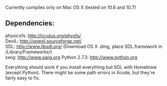 
Currently compiles only on Mac OS X (tested on 10.6 and 10.7)

Dependencies:
-------------

physicsfs: <http://icculus.org/physfs/><br />
DevIL: <http://openil.sourceforge.net/><br />
SDL: <http://www.libsdl.org/> (Download OS X .dmg, place SDL.framework in /Library/Frameworks/)<br />
swig: <http://www.swig.org>
Python 2.7.3: <http://www.python.org>

Everything should work if you install everything but SDL with Homebrew (except Python). There might be some path errors in Xcode, but they're fairly easy to fix.

